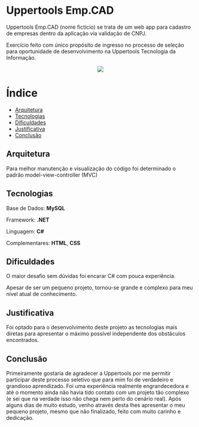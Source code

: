 # Uppertools Emp.CAD

Uppertools Emp.CAD (nome fictício) se trata de um web app para cadastro de empresas dentro da aplicação via validação de CNPJ.

Exercício feito com único propósito de ingresso no processo de seleção para oportunidade de desenvolvimento na Uppertools Tecnologia da Informação.

<p align="center">
<img src="http://img.shields.io/static/v1?label=STATUS&message=EM%20DESENVOLVIMENTO&color=GREEN&style=for-the-badge"/>
</p>

# Índice 

* [Arquitetura](#arquitetura)
* [Tecnologias](#tecnologias)
* [Dificuldades](#dificuldades)
* [Justificativa](#justificativa)
* [Conclusão](#conclusão)

## Arquitetura

Para melhor manutenção e visualização do código foi determinado o padrão model-view-controller (MVC)

## Tecnologias

<p>Base de Dados: <b>MySQL</b></p>
<p>Framework: <b>.NET</b></p>
<p>Linguagem: <b>C#</b></p>
<p>Complementares: <b>HTML</b>, <b>CSS</b></p>

## Dificuldades

<p>O maior desafio sem dúvidas foi encarar C# com pouca experiência.</p>
<p>Apesar de ser um pequeno projeto, tornou-se grande e complexo para meu nível atual de conhecimento.</p>

## Justificativa

Foi optado para o desenvolvimento deste projeto as tecnologias mais diretas para apresentar o máximo possível independente dos obstáculos encontrados.

## Conclusão

Primeiramente gostaria de agradecer a Uppertools por me permitir participar deste processo seletivo que para mim foi de verdadeiro e grandioso aprendizado.
Foi uma experiência realmente engrandecedora e até o momento ainda não havia tido contato com um projeto tão complexo (e sei que na verdade isso não chega nem perto do cenário real).
Após alguns dias de muito estudo, venho através desta lhes apresentar o meu pequeno projeto, mesmo que não finalizado, feito com muito carinho e dedicação.
